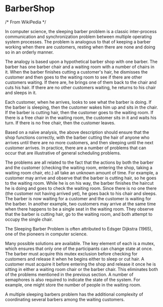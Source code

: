 BarberShop
==========
/* From WikiPedia */

In computer science, the sleeping barber problem is a classic inter-process communication and synchronization problem between multiple operating system processes. The problem is analogous to that of keeping a barber working when there are customers, resting when there are none and doing so in an orderly manner.

The analogy is based upon a hypothetical barber shop with one barber. The barber has one barber chair and a waiting room with a number of chairs in it. When the barber finishes cutting a customer's hair, he dismisses the customer and then goes to the waiting room to see if there are other customers waiting. If there are, he brings one of them back to the chair and cuts his hair. If there are no other customers waiting, he returns to his chair and sleeps in it.

Each customer, when he arrives, looks to see what the barber is doing. If the barber is sleeping, then the customer wakes him up and sits in the chair. If the barber is cutting hair, then the customer goes to the waiting room. If there is a free chair in the waiting room, the customer sits in it and waits his turn. If there is no free chair, then the customer leaves.

Based on a naïve analysis, the above description should ensure that the shop functions correctly, with the barber cutting the hair of anyone who arrives until there are no more customers, and then sleeping until the next customer arrives. In practice, there are a number of problems that can occur that are illustrative of general scheduling problems.

The problems are all related to the fact that the actions by both the barber and the customer (checking the waiting room, entering the shop, taking a waiting room chair, etc.) all take an unknown amount of time. For example, a customer may arrive and observe that the barber is cutting hair, so he goes to the waiting room. While he is on his way, the barber finishes the haircut he is doing and goes to check the waiting room. Since there is no one there (the customer not having arrived yet), he goes back to his chair and sleeps. The barber is now waiting for a customer and the customer is waiting for the barber. In another example, two customers may arrive at the same time when there happens to be a single seat in the waiting room. They observe that the barber is cutting hair, go to the waiting room, and both attempt to occupy the single chair.

The Sleeping Barber Problem is often attributed to Edsger Dijkstra (1965), one of the pioneers in computer science.

Many possible solutions are available. The key element of each is a mutex, which ensures that only one of the participants can change state at once. The barber must acquire this mutex exclusion before checking for customers and release it when he begins either to sleep or cut hair. A customer must acquire it before entering the shop and release it once he is sitting in either a waiting room chair or the barber chair. This eliminates both of the problems mentioned in the previous section. A number of semaphores is also required to indicate the state of the system. For example, one might store the number of people in the waiting room.

A multiple sleeping barbers problem has the additional complexity of coordinating several barbers among the waiting customers.
